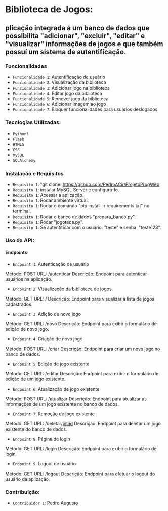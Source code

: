 # Biblioteca de Jogos:

## plicação integrada a um banco de dados que possibilita "adicionar", "excluir", "editar" e "visualizar" informações de jogos e que também possuí um sistema de autentificação.

### Funcionalidades

- `Funcionalidade 1`: Autentificação de usuário
- `Funcionalidade 2`: Visualização da biblioteca
- `Funcionalidade 3`: Adicionar jogo na biblioteca
- `Funcionalidade 4`: Editar jogo da biblioteca
- `Funcionalidade 5`: Remover jogo da biblioteca
- `Funcionalidade 6`: Adicionar imagem ao jogo
- `Funcionalidade 7`: Bloquer funcionalidades para usuários deslogados

### Tecnlogias Utilizadas:

- `Python3`
- `Flask`
- `HTML5`
- `CSS`
- `MySQL`
- `SQLAlchemy`

### Instalação e Requisitos

- `Requisito 1`: "git clone: https://github.com/PedroACir/ProjetoProgWeb
- `Requisito 1`: instalar MySQL Server e configura-lo.
- `Requisito 1`: Acessar a aplicação.
- `Requisito 1`: Rodar ambiente virtual.
- `Requisito 1`: Rodar o comando "pip install -r requirements.txt" no terminal.
- `Requisito 1`: Rodar o banco de dados "prepara_banco.py".
- `Requisito 1`: Rodar "jogoteca.py".
- `Requisito 1`: Se autentificar com o usuário: "teste" e senha: "teste123".

### Uso da API:

#### Endpoints

- `Endpoint 1`: Autenticação de usuário

Método: POST
URL: /autenticar
Descrição: Endpoint para autenticar usuários na aplicação.

- `Endpoint 2`: Visualização da biblioteca de jogos

Método: GET
URL: /
Descrição: Endpoint para visualizar a lista de jogos cadastrados.

- `Endpoint 3`: Adição de novo jogo

Método: GET
URL: /novo
Descrição: Endpoint para exibir o formulário de adição de novo jogo.

- `Endpoint 4`: Criação de novo jogo

Método: POST
URL: /criar
Descrição: Endpoint para criar um novo jogo no banco de dados.

- `Endpoint 5`: Edição de jogo existente

Método: GET
URL: /editar
Descrição: Endpoint para exibir o formulário de edição de um jogo existente.

- `Endpoint 6`: Atualização de jogo existente

Método: POST
URL: /atualizar
Descrição: Endpoint para atualizar as informações de um jogo existente no banco de dados.

- `Endpoint 7`: Remoção de jogo existente

Método: GET
URL: /deletar/<int:id>
Descrição: Endpoint para deletar um jogo existente do banco de dados.

- `Endpoint 8`: Página de login

Método: GET
URL: /login
Descrição: Endpoint para exibir o formulário de login.

- `Endpoint 9`: Logout de usuário

Método: GET
URL: /logout
Descrição: Endpoint para efetuar o logout do usuário da aplicação.

### Contribuição:

- `Contribuidor 1`: Pedro Augusto
